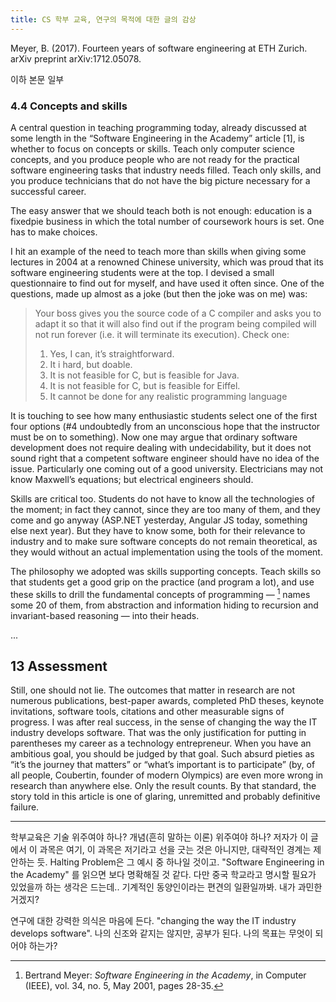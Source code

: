 ```yaml
---
title: CS 학부 교육, 연구의 목적에 대한 글의 감상
---
```


Meyer, B. (2017). Fourteen years of software engineering at ETH Zurich. arXiv preprint arXiv:1712.05078.

이하 본문 일부

### 4.4 Concepts and skills

A central question in teaching programming today, already discussed at some length in the “Software Engineering in the Academy” article [1], is whether to focus on concepts or skills. Teach only computer science concepts, and you produce people who are not ready for the practical software engineering tasks that industry needs filled. Teach only skills, and you produce technicians that do not have the big picture necessary for a successful career.

The easy answer that we should teach both is not enough: education is a fixedpie business in which the total number of coursework hours is set. One has to make choices.

I hit an example of the need to teach more than skills when giving some lectures in 2004 at a renowned Chinese university, which was proud that its software engineering students were at the top. I devised a small questionnaire to find out for myself, and have used it often since. One of the questions, made up almost as a joke (but then the joke was on me) was:

> Your boss gives you the source code of a C compiler and asks you to adapt it so that it will also find out if the program being compiled will not run forever (i.e. it will terminate its execution). Check one:
> 1. Yes, I can, it’s straightforward.
> 2. It i hard, but doable.
> 3. It is not feasible for C, but is feasible for Java.
> 4. It is not feasible for C, but is feasible for Eiffel.
> 5. It cannot be done for any realistic programming language

It is touching to see how many enthusiastic students select one of the first four options (#4 undoubtedly from an unconscious hope that the instructor must be on to something). Now one may argue that ordinary software development does not require dealing with undecidability, but it does not sound right that a competent software engineer should have no idea of the issue. Particularly one coming out of a good university. Electricians may not know Maxwell’s equations; but electrical engineers should.

Skills are critical too. Students do not have to know all the technologies of the moment; in fact they cannot, since they are too many of them, and they come and go anyway (ASP.NET yesterday, Angular JS today, something else next year). But they have to know some, both for their relevance to industry and to make sure software concepts do not remain theoretical, as they would without an actual implementation using the tools of the moment.

The philosophy we adopted was skills supporting concepts. Teach skills so that students get a good grip on the practice (and program a lot), and use these skills to drill the fundamental concepts of programming — [^1] names some 20 of them, from abstraction and information hiding to recursion and invariant-based reasoning — into their heads.

...

## 13 Assessment

Still, one should not lie. The outcomes that matter in research are not numerous publications, best-paper awards, completed PhD theses, keynote invitations, software tools, citations and other measurable signs of progress. I was after real success, in the sense of changing the way the IT industry develops software. That was the only justification for putting in parentheses my career as a technology entrepreneur. When you have an ambitious goal, you should be judged by that goal. Such absurd pieties as “it’s the journey that matters” or “what’s important is to participate” (by, of all people, Coubertin, founder of modern Olympics) are even more wrong in research than anywhere else. Only the result counts. By that standard, the story told in this article is one of glaring, unremitted and probably definitive failure.

---

학부교육은 기술 위주여야 하나? 개념(흔히 말하는 이론) 위주여야 하나?
저자가 이 글에서 이 과목은 여기, 이 과목은 저기라고 선을 긋는 것은 아니지만, 대략적인 경계는 제안하는 듯. Halting Problem은 그 예시 중 하나일 것이고.
"Software Engineering in the Academy" 를 읽으면 보다 명확해질 것 같다.
다만 중국 학교라고 명시할 필요가 있었을까 하는 생각은 드는데.. 기계적인 동양인이라는 편견의 일환일까봐. 내가 과민한 거겠지?

연구에 대한 강력한 의식은 마음에 든다. "changing the way the IT industry develops software". 나의 신조와 같지는 않지만, 공부가 된다. 나의 목표는 무엇이 되어야 하는가?

[^1]: Bertrand Meyer: *Software Engineering in the Academy*, in Computer (IEEE), vol. 34, no. 5, May 2001, pages 28-35.
